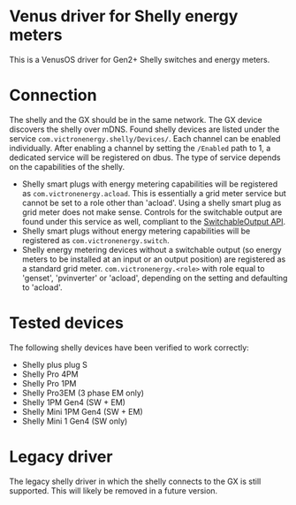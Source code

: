 # Venus driver for Shelly energy meters

This is a VenusOS driver for Gen2+ Shelly switches and energy meters.

# Connection
The shelly and the GX should be in the same network. The GX device discovers the shelly over mDNS. Found shelly devices are listed under the service `com.victronenergy.shelly/Devices/`. Each channel can be enabled individually. After enabling a channel by setting the `/Enabled` path to 1, a dedicated service will be registered on dbus. The type of service depends on the capabilities of the shelly.

- Shelly smart plugs with energy metering capabilities will be registered as `com.victronenergy.acload`. This is essentially a grid meter service but cannot be set to a role other than 'acload'. Using a shelly smart plug as grid meter does not make sense. Controls for the switchable output are found under this service as well, compliant to the [SwitchableOutput API](https://github.com/victronenergy/venus/wiki/dbus#switch).
- Shelly smart plugs without energy metering capabilities will be registered as `com.victronenergy.switch`.
- Shelly energy metering devices without a switchable output (so energy meters to be installed at an input or an output position) are registered as a standard grid meter. `com.victronenergy.<role>` with role equal to 'genset', 'pvinverter' or 'acload', depending on the setting and defaulting to 'acload'.

# Tested devices

The following shelly devices have been verified to work correctly:

- Shelly plus plug S
- Shelly Pro 4PM
- Shelly Pro 1PM
- Shelly Pro3EM (3 phase EM only)
- Shelly 1PM Gen4 (SW + EM)
- Shelly Mini 1PM Gen4 (SW + EM)
- Shelly Mini 1 Gen4 (SW only)

# Legacy driver
The legacy shelly driver in which the shelly connects to the GX is still supported. This will likely be removed in a future version.
